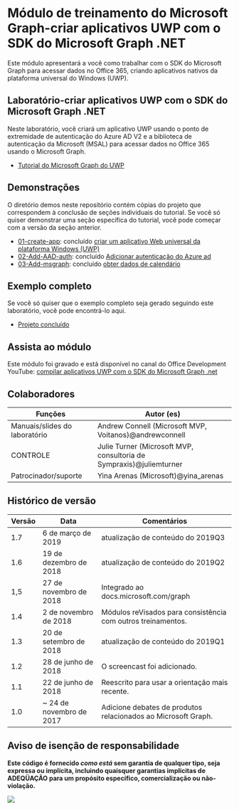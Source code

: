 # <a name="microsoft-graph-training-module---build-uwp-apps-with-the-microsoft-graph-net-sdk"></a>Módulo de treinamento do Microsoft Graph-criar aplicativos UWP com o SDK do Microsoft Graph .NET

Este módulo apresentará a você como trabalhar com o SDK do Microsoft Graph para acessar dados no Office 365, criando aplicativos nativos da plataforma universal do Windows (UWP).

## <a name="lab---build-uwp-apps-with-the-microsoft-graph-net-sdk"></a>Laboratório-criar aplicativos UWP com o SDK do Microsoft Graph .NET

Neste laboratório, você criará um aplicativo UWP usando o ponto de extremidade de autenticação do Azure AD V2 e a biblioteca de autenticação da Microsoft (MSAL) para acessar dados no Office 365 usando o Microsoft Graph.

- [Tutorial do Microsoft Graph do UWP](https://docs.microsoft.com/graph/training/uwp-tutorial)

## <a name="demos"></a>Demonstrações

O [](./Demos) diretório demos neste repositório contém cópias do projeto que correspondem à conclusão de seções individuais do tutorial. Se você só quiser demonstrar uma seção específica do tutorial, você pode começar com a versão da seção anterior.

- [01-create-app](Demos/01-create-app): concluído [criar um aplicativo Web universal da plataforma Windows (UWP)](https://docs.microsoft.com/graph/training/uwp-tutorial?tutorial-step=1)
- [02-Add-AAD-auth](Demos/02-add-aad-auth): concluído [Adicionar autenticação do Azure ad](https://docs.microsoft.com/graph/training/uwp-tutorial?tutorial-step=3)
- [03-Add-msgraph](Demos/03-add-msgraph): concluído [obter dados de calendário](https://docs.microsoft.com/graph/training/uwp-tutorial?tutorial-step=4)

## <a name="completed-sample"></a>Exemplo completo

Se você só quiser que o exemplo completo seja gerado seguindo este laboratório, você pode encontrá-lo aqui.

- [Projeto concluído](Demos/03-add-msgraph)

## <a name="watch-the-module"></a>Assista ao módulo

Este módulo foi gravado e está disponível no canal do Office Development YouTube: [compilar aplicativos UWP com o SDK do Microsoft Graph .net](https://youtu.be/XNxBUmqcf6c)

## <a name="contributors"></a>Colaboradores

| Funções                | Autor (es)                                                        |
| -------------------- | ---------------------------------------------------------------- |
| Manuais/slides do laboratório | Andrew Connell (Microsoft MVP, Voitanos)@andrewconnell          |
| CONTROLE                   | Julie Turner (Microsoft MVP, consultoria de Sympraxis)@juliemturner |
| Patrocinador/suporte    | Yina Arenas (Microsoft)@yina_arenas                             |

## <a name="version-history"></a>Histórico de versão

| Versão | Data               | Comentários                                             |
| ------- | ------------------ | ---------------------------------------------------- |
| 1.7     | 6 de março de 2019      | atualização de conteúdo do 2019Q3                               |
| 1.6     | 19 de dezembro de 2018  | atualização de conteúdo do 2019Q2                               |
| 1,5     | 27 de novembro de 2018  | Integrado ao docs.microsoft.com/graph                |
| 1.4     | 2 de novembro de 2018   | Módulos reVisados para consistência com outros treinamentos. |
| 1.3     | 20 de setembro de 2018 | atualização de conteúdo do 2019Q1                               |
| 1.2     | 28 de junho de 2018      | O screencast foi adicionado.                                    |
| 1.1     | 22 de junho de 2018      | Reescrito para usar a orientação mais recente.                    |
| 1.0     | ~ 24 de novembro de 2017 | Adicione debates de produtos relacionados ao Microsoft Graph.       |

## <a name="disclaimer"></a>Aviso de isenção de responsabilidade

**Este código é fornecido _como está_ sem garantia de qualquer tipo, seja expressa ou implícita, incluindo quaisquer garantias implícitas de ADEQÜAÇÃO para um propósito específico, comercialização ou não-violação.**

<!-- markdownlint-disable MD033 -->
<img src="https://telemetry.sharepointpnp.com/msgraph-training-uwp" />
